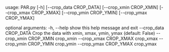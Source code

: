 usage: PAR.py [-h] [--crop_data CROP_DATA] [--crop_xmin CROP_XMIN]
              [--crop_xmax CROP_XMAX] [--crop_ymin CROP_YMIN]
              [--crop_ymax CROP_YMAX]

optional arguments:
  -h, --help            show this help message and exit
  --crop_data CROP_DATA
                        Crop the data with xmin, xmax, ymin, ymax (default:
                        False)
  --crop_xmin CROP_XMIN
                        crop_xmin
  --crop_xmax CROP_XMAX
                        crop_xmax
  --crop_ymin CROP_YMIN
                        crop_ymin
  --crop_ymax CROP_YMAX
                        crop_ymax
